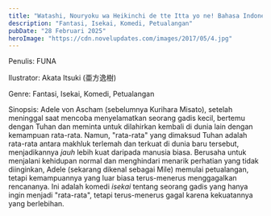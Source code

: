 ```yaml
---
title: "Watashi, Nouryoku wa Heikinchi de tte Itta yo ne! Bahasa Indonesia"
description: "Fantasi, Isekai, Komedi, Petualangan"
pubDate: "28 Februari 2025"
heroImage: "https://cdn.novelupdates.com/images/2017/05/4.jpg"
---
```


Penulis: FUNA

Ilustrator: Akata Itsuki (亜方逸樹)

Genre: Fantasi, Isekai, Komedi, Petualangan

Sinopsis: Adele von Ascham (sebelumnya Kurihara Misato), setelah meninggal saat mencoba menyelamatkan seorang gadis kecil, bertemu dengan Tuhan dan meminta untuk dilahirkan kembali di dunia lain dengan kemampuan rata-rata. Namun, "rata-rata" yang dimaksud Tuhan adalah rata-rata antara makhluk terlemah dan terkuat di dunia baru tersebut, menjadikannya *jauh* lebih kuat daripada manusia biasa. Berusaha untuk menjalani kehidupan normal dan menghindari menarik perhatian yang tidak diinginkan, Adele (sekarang dikenal sebagai Mile) memulai petualangan, tetapi kemampuannya yang luar biasa terus-menerus menggagalkan rencananya. Ini adalah komedi *isekai* tentang seorang gadis yang hanya ingin menjadi "rata-rata", tetapi terus-menerus gagal karena kekuatannya yang berlebihan.
